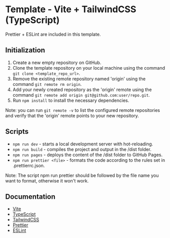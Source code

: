 # Template - Vite + TailwindCSS (TypeScript)

Prettier + ESLint are included in this template.

## Initialization

1. Create a new empty repository on GitHub.
2. Clone the template repository on your local machine using the command `git clone <template_repo_url>`.
3. Remove the existing remote repository named 'origin' using the command `git remote rm origin`.
4. Add your newly created repository as the 'origin' remote using the command `git remote add origin git@github.com:user/repo.git`.
5. Run `npm install` to install the necessary dependencies.

Note: you can run `git remote -v` to list the configured remote repositories and verify that the 'origin' remote points to your new repository.

## Scripts

- `npm run dev` - starts a local development server with hot-reloading.
- `npm run build` - compiles the project and output in the /dist folder.
- `npm run pages` - deploys the content of the /dist folder to GitHub Pages.
- `npm run prettier <file>` - formats the code according to the rules set in .prettierrc.json.

Note: The script npm run prettier should be followed by the file name you want to format, otherwise it won't work.

## Documentation

- [Vite](https://vitejs.dev/)
- [TypeScript](https://www.typescriptlang.org/)
- [TailwindCSS](https://tailwindcss.com/)
- [Prettier](https://prettier.io/)
- [ESLint](https://eslint.org/)
